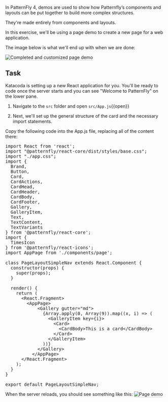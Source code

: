 In PatternFly 4, demos are used to show how Patternfly’s components and layouts can be put together to build more complex structures.

They're made entirely from components and layouts.

In this exercise, we'll be using a page demo to create a new page for a web application.

The image below is what we'll end up with when we are done:

<img src="module-1/assets/step4.png" alt="Completed and customized page demo" style="box-shadow: rgba(3, 3, 3, 0.2) 0px 1.25px 2.5px 0px;" />

## Task
Katacoda is setting up a new React application for you. You'll be ready to code once the server starts and you can see "Welcome to PatternFly" on the lower pane.

1) Navigate to the `src` folder and open `src/App.js`{{open}}

2) Next, we'll set up the general structure of the card and the necessary import statements.

Copy the following code into the App.js file, replacing all of the content there:

<pre class="file" data-filename="App.js" data-target="replace">
import React from 'react';
import "@patternfly/react-core/dist/styles/base.css";
import "./app.css";
import {
  Brand,
  Button,
  Card,
  CardActions,
  CardHead,
  CardHeader,
  CardBody,
  CardFooter,
  Gallery,
  GalleryItem,
  Text,
  TextContent,
  TextVariants
} from '@patternfly/react-core';
import {
  TimesIcon
} from '@patternfly/react-icons';
import AppPage from './components/page';

class PageLayoutSimpleNav extends React.Component {
  constructor(props) {
    super(props);
  }

  render() {
    return (
      &lt;React.Fragment&gt;
        &lt;AppPage&gt;
            &lt;Gallery gutter=&quot;md&quot;&gt;
              {Array.apply(0, Array(9)).map((x, i) =&gt; (
                &lt;GalleryItem key={i}&gt;
                  &lt;Card&gt;
                    &lt;CardBody&gt;This is a card&lt;/CardBody&gt;
                  &lt;/Card&gt;
                &lt;/GalleryItem&gt;
              ))}
            &lt;/Gallery&gt;
          &lt;/AppPage&gt;
      &lt;/React.Fragment&gt;
    );
  }
}

export default PageLayoutSimpleNav;
</pre>

When the server reloads, you should see something like this:
<img src="module-1/assets/step1.png" alt="Page demo" style="box-shadow: rgba(3, 3, 3, 0.2) 0px 1.25px 2.5px 0px;" />
